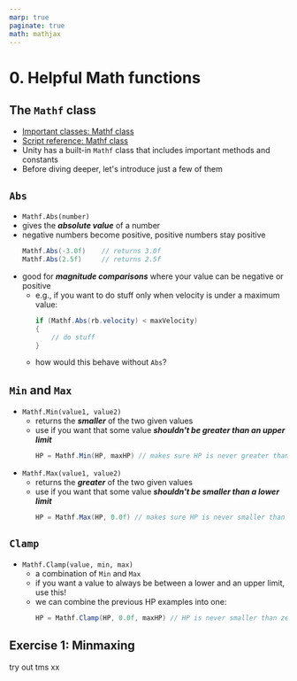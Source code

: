 ```yaml
---
marp: true
paginate: true
math: mathjax
---
```

<!-- headingDivider: 3 -->
<!-- class: invert -->

# 0. Helpful Math functions

## The `Mathf` class
* [Important classes: Mathf class](https://docs.unity3d.com/Manual/class-Mathf.html)
* [Script reference: Mathf class](https://docs.unity3d.com/ScriptReference/Mathf.html)
* Unity has a built-in `Mathf` class that includes important methods and constants
* Before diving deeper, let's introduce just a few of them



## `Abs`

* `Mathf.Abs(number)`
* gives the ***absolute value*** of a number
* negative numbers become positive, positive numbers stay positive
	```c#
	Mathf.Abs(-3.0f) 	// returns 3.0f
	Mathf.Abs(2.5f) 	// returns 2.5f
	```
* good for ***magnitude comparisons*** where your value can be negative or positive
  * e.g., if you want to do stuff only when velocity is under a maximum value: 
	```c#
	if (Mathf.Abs(rb.velocity) < maxVelocity)
	{
	    // do stuff
	}
	```
  * how would this behave without `Abs`?

## `Min` and `Max`

* `Mathf.Min(value1, value2)`
  * returns the ***smaller*** of the two given values
  * use if you want that some value ***shouldn't be greater than an upper limit***
  	```c#
	HP = Mathf.Min(HP, maxHP) // makes sure HP is never greater than maxHP
	```
* `Mathf.Max(value1, value2)` 
  * returns the ***greater*** of the two given values
  * use if you want that some value ***shouldn't be smaller than a lower limit***
    ```c#
	HP = Mathf.Max(HP, 0.0f) // makes sure HP is never smaller than zero
	```

## `Clamp`

* `Mathf.Clamp(value, min, max)` 
  * a combination of `Min` and `Max`
  * if you want a value to always be between a lower and an upper limit, use this!
  * we can combine the previous HP examples into one:
    ```c#
	HP = Mathf.Clamp(HP, 0.0f, maxHP) // HP is never smaller than zero or greater than maxHP
	```

## Exercise 1: Minmaxing
<!-- _backgroundColor: #29366f -->
try out tms xx